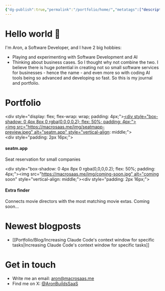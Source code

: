 ```yaml
---
{"dg-publish":true,"permalink":"/portfolio/home/","metatags":["description: \"My journal and portfolio, exploring the intersection of software development, AI, and business. Follow along for blog posts, projects, and updates on creating innovative software services.\""],"pinned":true,"tags":["gardenEntry"]}
---
```


# Hello world 🚀

I'm Aron, a Software Developer, and I have 2 big hobbies:
- Playing and experimenting with Software Development and AI
- Thinking about business cases.
So I thought why not combine the two. I believe there is huge potential in creating not so small software services for businesses - hence the name - and even more so with coding AI tools being so advanced and developing so fast.
So this is my journal and portfolio.

# Portfolio

<div style="display: flex; flex-wrap: wrap; padding: 4px;"><a href="/portfolio/projects/seat-mapp/"><div style="box-shadow: 0 4px 8px 0 rgba(0,0,0,0.2); flex: 50%; padding: 4px;"><img src="https://macrosaas.me/img/seatmapp-preview.jpeg" alt="seatm.app" style="vertical-align: middle;"><div style="padding: 2px 16px;"><h4><b>seatm.app</b></h4><p>Seat reservation for small companies</p></div></div></a><div style="box-shadow: 0 4px 8px 0 rgba(0,0,0,0.2); flex: 50%; padding: 4px;"><img src="https://macrosaas.me/img/coming-soon.jpg" alt="coming soon" style="vertical-align: middle;"><div style="padding: 2px 16px;"><h4><b>Extra finder</b></h4><p>Connects movie directors with the most matching movie extas. Coming soon...</p></div></div></div>

# Newest blogposts

- [[Portfolio/Blog/Increasing Claude Code's context window for specific tasks\|Increasing Claude Code's context window for specific tasks]]

# Get in touch

- Write me an email: [aron@macrosaas.me](mailto:aron@macrosaas.me)
- Find me on X: [@AronBuildsSaaS](https://x.com/AronBuildsSaaS)